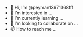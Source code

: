 - 👋 Hi, I’m @peyman13671368fff
- 👀 I’m interested in ...
- 🌱 I’m currently learning ...
- 💞️ I’m looking to collaborate on ...
- 📫 How to reach me ...

<!---
peyman13671368fff/peyman13671368fff is a ✨ special ✨ repository because its `README.md` (this file) appears on your GitHub profile.
You can click the Preview link to take a look at your changes.
--->
